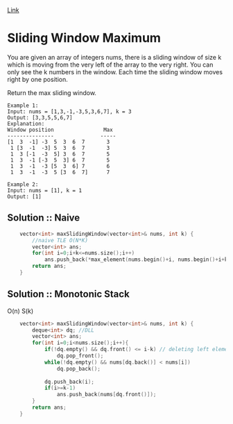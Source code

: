 [Link](https://leetcode.com/problems/sliding-window-maximum/)
# Sliding Window Maximum
You are given an array of integers nums, there is a sliding window of size k which is moving from the very left of the array to the very right. You can only see the k numbers in the window. Each time the sliding window moves right by one position.

Return the max sliding window.

 
```
Example 1:
Input: nums = [1,3,-1,-3,5,3,6,7], k = 3
Output: [3,3,5,5,6,7]
Explanation: 
Window position                Max
---------------               -----
[1  3  -1] -3  5  3  6  7       3
 1 [3  -1  -3] 5  3  6  7       3
 1  3 [-1  -3  5] 3  6  7       5
 1  3  -1 [-3  5  3] 6  7       5
 1  3  -1  -3 [5  3  6] 7       6
 1  3  -1  -3  5 [3  6  7]      7

Example 2:
Input: nums = [1], k = 1
Output: [1]
```
## Solution :: Naive
```cpp
    vector<int> maxSlidingWindow(vector<int>& nums, int k) {
        //naive TLE O(N*K)
        vector<int> ans;
        for(int i=0;i+k<=nums.size();i++)
            ans.push_back(*max_element(nums.begin()+i, nums.begin()+i+k));
        return ans;
    }
```
## Solution :: Monotonic Stack
O(n) S(k)<br>
```cpp
    vector<int> maxSlidingWindow(vector<int>& nums, int k) {
        deque<int> dq; //DLL
        vector<int> ans;
        for(int i=0;i<nums.size();i++){
            if(!dq.empty() && dq.front() <= i-k) // deleting left element to maintain k elements in window
                dq.pop_front();
            while(!dq.empty() && nums[dq.back()] < nums[i])
                dq.pop_back();
            
            dq.push_back(i);
            if(i>=k-1)
                ans.push_back(nums[dq.front()]);
        }
        return ans;
    }
```
